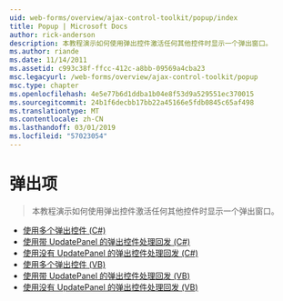 ```yaml
---
uid: web-forms/overview/ajax-control-toolkit/popup/index
title: Popup | Microsoft Docs
author: rick-anderson
description: 本教程演示如何使用弹出控件激活任何其他控件时显示一个弹出窗口。
ms.author: riande
ms.date: 11/14/2011
ms.assetid: c993c38f-ffcc-412c-a8bb-09569a4cba23
msc.legacyurl: /web-forms/overview/ajax-control-toolkit/popup
msc.type: chapter
ms.openlocfilehash: 4e5e77b6d1ddba1b04e8f53d9a529551ec370015
ms.sourcegitcommit: 24b1f6decbb17bb22a45166e5fdb0845c65af498
ms.translationtype: MT
ms.contentlocale: zh-CN
ms.lasthandoff: 03/01/2019
ms.locfileid: "57023054"
---
```

<a name="popup"></a>弹出项
====================
> 本教程演示如何使用弹出控件激活任何其他控件时显示一个弹出窗口。


- [使用多个弹出控件 (C#)](using-multiple-popup-controls-cs.md)
- [使用带 UpdatePanel 的弹出控件处理回发 (C#)](handling-postbacks-from-a-popup-control-with-an-updatepanel-cs.md)
- [使用没有 UpdatePanel 的弹出控件处理回发 (C#)](handling-postbacks-from-a-popup-control-without-an-updatepanel-cs.md)
- [使用多个弹出控件 (VB)](using-multiple-popup-controls-vb.md)
- [使用带 UpdatePanel 的弹出控件处理回发 (VB)](handling-postbacks-from-a-popup-control-with-an-updatepanel-vb.md)
- [使用没有 UpdatePanel 的弹出控件处理回发 (VB)](handling-postbacks-from-a-popup-control-without-an-updatepanel-vb.md)
